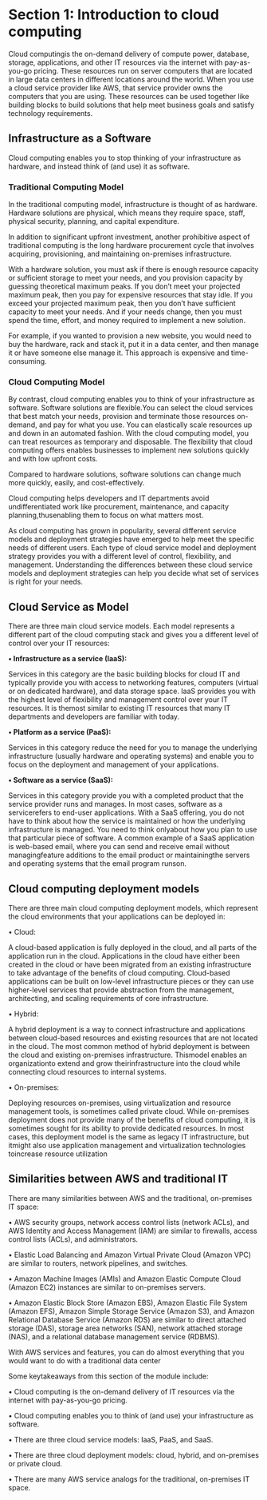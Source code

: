 # Section 1: Introduction to cloud computing

Cloud computingis the on-demand delivery of compute power, database, storage, applications, and other IT resources via the internet with pay-as-you-go pricing. These resources run on server computers that are located in large data centers in different locations around the world. When you use a cloud service provider like AWS, that service provider owns the computers that you are using. These resources can be used together like building blocks to build solutions that help meet business goals and satisfy technology requirements.

## Infrastructure as a Software

Cloud computing enables you to stop thinking of your infrastructure as hardware, and instead think of (and use) it as software. 

### Traditional Computing Model

In the traditional computing model, infrastructure is thought of as hardware. Hardware solutions are physical, which means they require space, staff, physical security, planning, and capital expenditure. 

In addition to significant upfront investment, another prohibitive aspect of traditional computing is the long hardware procurement cycle that involves acquiring, provisioning, and maintaining on-premises infrastructure. 

With a hardware solution, you must ask if there is enough resource capacity or sufficient storage to meet your needs, and you provision capacity by guessing theoretical maximum peaks. If you don’t meet your projected maximum peak, then you pay for expensive resources that stay idle. If you exceed your projected maximum peak, then you don’t have sufficient capacity to meet your needs. And if your needs change, then you must spend the time, effort, and money required to implement a new solution.

For example, if you wanted to provision a new website, you would need to buy the hardware, rack and stack it, put it in a data center, and then manage it or have someone else manage it. This approach is expensive and time-consuming.

### Cloud Computing Model

By contrast, cloud computing enables you to think of your infrastructure as software. Software solutions are flexible.You can select the cloud services that best match your needs, provision and terminate those resources on-demand, and pay for what you use. You can elastically scale resources up and down in an automated fashion. With the cloud computing model, you can treat resources as temporary and disposable. The flexibility that cloud computing offers enables businesses to implement new solutions quickly and with low upfront costs. 

Compared to hardware solutions, software solutions can change much more quickly, easily, and cost-effectively. 

Cloud computing helps developers and IT departments avoid undifferentiated work like procurement, maintenance, and capacity planning,thusenabling them to focus on what matters most. 

As cloud computing has grown in popularity, several different service models and deployment strategies have emerged to help meet the specific needs of different users. Each type of cloud service model and deployment strategy provides you with a different level of control, flexibility, and management. Understanding the differences between these cloud service models and deployment strategies can help you decide what set of services is right for your needs.

## Cloud Service as Model

There are three main cloud service models. Each model represents a different part of the cloud computing stack and gives you a different level of control over your IT resources:

<b>• Infrastructure as a service (IaaS): </b>

Services in this category are the basic building blocks for cloud IT and typically provide you with access to networking features, computers (virtual or on dedicated hardware), and data storage space. IaaS provides you with the highest level of flexibility and management control over your IT resources. It is themost similar to existing IT resources that many IT departments and developers are familiar with today.

<b>• Platform as a service (PaaS): </b>

Services in this category reduce the need for you to manage the underlying infrastructure (usually hardware and operating systems) and enable you to focus on the deployment and management of your applications. 

<b>• Software as a service (SaaS): </b>

Services in this category provide you with a completed product that the service provider runs and manages. In most cases, software as a servicerefers to end-user applications. With a SaaS offering, you do not have to think about how the service is maintained or how the underlying infrastructure is managed. You need to think onlyabout how you plan to use that particular piece of software. A common example of a SaaS application is web-based email, where you can send and receive email without managingfeature additions to the email product or maintainingthe servers and operating systems that the email program runson.


## Cloud computing deployment models

There are three main cloud computing deployment models, which represent the cloud environments that your applications can be deployed in:

• Cloud: 

A cloud-based application is fully deployed in the cloud, and all parts of the application run in the cloud. Applications in the cloud have either been created in the cloud or have been migrated from an existing infrastructure to take advantage of the benefits of cloud computing. Cloud-based applications can be built on low-level infrastructure pieces or they can use higher-level services that provide abstraction from the management, architecting, and scaling requirements of core infrastructure.

• Hybrid: 

A hybrid deployment is a way to connect infrastructure and applications between cloud-based resources and existing resources that are not located in the cloud. The most common method of hybrid deployment is between the cloud and existing on-premises infrastructure. Thismodel enables an organizationto extend and grow theirinfrastructure into the cloud while connecting cloud resources to internal systems. 

• On-premises: 

Deploying resources on-premises, using virtualization and resource management tools, is sometimes called private cloud. While on-premises deployment does not provide many of the benefits of cloud computing, it is sometimes sought for its ability to provide dedicated resources. In most cases, this deployment model is the same as legacy IT infrastructure, but itmight also use application management and virtualization technologies toincrease resource utilization

## Similarities between AWS and traditional IT

There are many similarities between AWS and the traditional, on-premises IT space:

• AWS security groups, network access control lists (network ACLs), and AWS Identity and Access Management (IAM) are similar to firewalls, access control lists (ACLs), and administrators.

• Elastic Load Balancing and Amazon Virtual Private Cloud (Amazon VPC) are similar to routers, network pipelines, and switches.

• Amazon Machine Images (AMIs) and Amazon Elastic Compute Cloud (Amazon EC2) instances are similar to on-premises servers.

• Amazon Elastic Block Store (Amazon EBS), Amazon Elastic File System (Amazon EFS), Amazon Simple Storage Service (Amazon S3), and Amazon Relational Database Service (Amazon RDS) are similar to direct attached storage (DAS), storage area networks (SAN), network attached storage (NAS), and a relational database management service (RDBMS).

With AWS services and features, you can do almost everything that you would want to do with a traditional data center

Some keytakeaways from this section of the module include:

• Cloud computing is the on-demand delivery of IT resources via the internet with pay-as-you-go pricing.

• Cloud computing enables you to think of (and use) your infrastructure as software.

• There are three cloud service models: IaaS, PaaS, and SaaS.

• There are three cloud deployment models: cloud, hybrid, and on-premises or private cloud.

• There are many AWS service analogs for the traditional, on-premises IT space.
